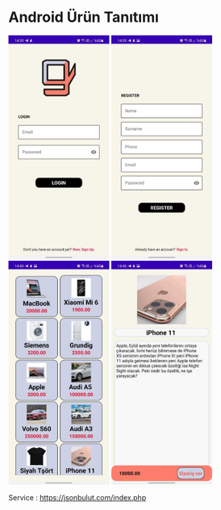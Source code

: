 # Android Ürün Tanıtımı


<p>
  
<a href="https://github.com/KursatErcan/AndroidUrunTanitimi/blob/main/app_images/login.jpeg" target="_blank">
<img src="https://github.com/KursatErcan/AndroidUrunTanitimi/blob/main/app_images/login.jpeg" width="200" style="max-width:100%;"></a>

<a href="https://github.com/KursatErcan/AndroidUrunTanitimi/blob/main/app_images/register.jpeg" target="_blank">
<img src="https://github.com/KursatErcan/AndroidUrunTanitimi/blob/main/app_images/register.jpeg" width="200" style="max-width:100%;"></a>
  
<a href="https://github.com/KursatErcan/AndroidUrunTanitimi/blob/main/app_images/products.jpeg" target="_blank">
<img src="https://github.com/KursatErcan/AndroidUrunTanitimi/blob/main/app_images/products.jpeg" width="200" style="max-width:100%;"></a>
  
<a href="https://github.com/KursatErcan/AndroidUrunTanitimi/blob/main/app_images/productDetail.jpeg" target="_blank">
<img src="https://github.com/KursatErcan/AndroidUrunTanitimi/blob/main/app_images/productDetail.jpeg" width="200" style="max-width:100%;"></a>
  
</p>


Service : https://jsonbulut.com/index.php
